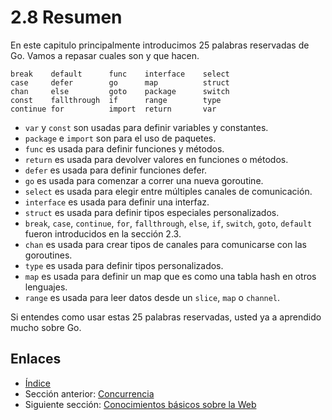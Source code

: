 # 2.8 Resumen

En este capitulo principalmente introducimos 25 palabras reservadas de Go. Vamos a repasar cuales son y que hacen.

	break    default      func    interface    select
	case     defer        go      map          struct
	chan     else         goto    package      switch
	const    fallthrough  if      range        type
	continue for          import  return       var

- `var` y `const` son usadas para definir variables y constantes.
- `package` e `import` son para el uso de paquetes.
- `func` es usada para definir funciones y métodos.
- `return` es usada para devolver valores en funciones o métodos.
- `defer` es usada para definir funciones defer.
- `go` es usada para comenzar a correr una nueva goroutine.
- `select` es usada para elegir entre múltiples canales de comunicación.
- `interface` es usada para definir una interfaz.
- `struct` es usada para definir tipos especiales personalizados.
- `break`, `case`, `continue`, `for`, `fallthrough`, `else`, `if`, `switch`, `goto`, `default` fueron introducidos en la sección 2.3.
- `chan` es usada para crear tipos de canales para comunicarse con las goroutines.
- `type` es usada para definir tipos personalizados.
- `map` es usada para definir un map que es como una tabla hash en otros lenguajes.
- `range` es usada para leer datos desde un `slice`, `map` o `channel`.

Si entendes como usar estas 25 palabras reservadas, usted ya a aprendido mucho sobre Go.

## Enlaces

- [Índice](preface.md)
- Sección anterior: [Concurrencia](02.7.md)
- Siguiente sección: [Conocimientos básicos sobre la Web](03.0.md)
